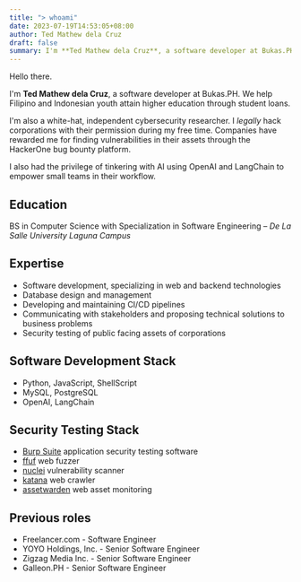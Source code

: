 ```yaml
---
title: "> whoami"
date: 2023-07-19T14:53:05+08:00
author: Ted Mathew dela Cruz
draft: false
summary: I'm **Ted Mathew dela Cruz**, a software developer at Bukas.PH ...
---
```


Hello there.

I'm **Ted Mathew dela Cruz**, a software developer at Bukas.PH. We help Filipino and Indonesian youth attain higher education through student loans.

I'm also a white-hat, independent cybersecurity researcher. I _legally_ hack corporations with their permission during my free time. Companies have rewarded me for finding vulnerabilities in their assets through the HackerOne bug bounty platform.

I also had the privilege of tinkering with AI using OpenAI and LangChain to empower small teams in their workflow.

## Education

BS in Computer Science with Specialization in Software Engineering – _De La Salle University Laguna Campus_

## Expertise
- Software development, specializing in web and backend technologies
- Database design and management
- Developing and maintaining CI/CD pipelines
- Communicating with stakeholders and proposing technical solutions to business problems
- Security testing of public facing assets of corporations

## Software Development Stack
- Python, JavaScript, ShellScript
- MySQL, PostgreSQL
- OpenAI, LangChain

## Security Testing Stack
- [Burp Suite](https://portswigger.net/burp) application security testing software
- [ffuf](https://github.com/ffuf/ffuf) web fuzzer
- [nuclei](https://github.com/projectdiscovery/nuclei) vulnerability scanner
- [katana](https://github.com/projectdiscovery/katana) web crawler
- [assetwarden](https://github.com/tedmdelacruz/assetwarden) web asset monitoring

## Previous roles
- Freelancer.com - Software Engineer
- YOYO Holdings, Inc. - Senior Software Engineer
- Zigzag Media Inc. - Senior Software Engineer
- Galleon.PH - Senior Software Engineer



